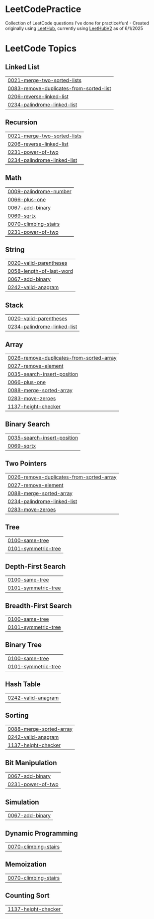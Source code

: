 # LeetCodePractice
Collection of LeetCode questions I've done for practice/fun! - Created originally using [LeetHub](https://github.com/QasimWani/LeetHub), currently using [LeetHubV2](https://github.com/arunbhardwaj/LeetHub-2.0) as of 6/1/2025

<!---LeetCode Topics Start-->
# LeetCode Topics
## Linked List
|  |
| ------- |
| [0021-merge-two-sorted-lists](https://github.com/Don-Laliberte/LeetCodePractice/tree/master/0021-merge-two-sorted-lists) |
| [0083-remove-duplicates-from-sorted-list](https://github.com/Don-Laliberte/LeetCodePractice/tree/master/0083-remove-duplicates-from-sorted-list) |
| [0206-reverse-linked-list](https://github.com/Don-Laliberte/LeetCodePractice/tree/master/0206-reverse-linked-list) |
| [0234-palindrome-linked-list](https://github.com/Don-Laliberte/LeetCodePractice/tree/master/0234-palindrome-linked-list) |
## Recursion
|  |
| ------- |
| [0021-merge-two-sorted-lists](https://github.com/Don-Laliberte/LeetCodePractice/tree/master/0021-merge-two-sorted-lists) |
| [0206-reverse-linked-list](https://github.com/Don-Laliberte/LeetCodePractice/tree/master/0206-reverse-linked-list) |
| [0231-power-of-two](https://github.com/Don-Laliberte/LeetCodePractice/tree/master/0231-power-of-two) |
| [0234-palindrome-linked-list](https://github.com/Don-Laliberte/LeetCodePractice/tree/master/0234-palindrome-linked-list) |
## Math
|  |
| ------- |
| [0009-palindrome-number](https://github.com/Don-Laliberte/LeetCodePractice/tree/master/0009-palindrome-number) |
| [0066-plus-one](https://github.com/Don-Laliberte/LeetCodePractice/tree/master/0066-plus-one) |
| [0067-add-binary](https://github.com/Don-Laliberte/LeetCodePractice/tree/master/0067-add-binary) |
| [0069-sqrtx](https://github.com/Don-Laliberte/LeetCodePractice/tree/master/0069-sqrtx) |
| [0070-climbing-stairs](https://github.com/Don-Laliberte/LeetCodePractice/tree/master/0070-climbing-stairs) |
| [0231-power-of-two](https://github.com/Don-Laliberte/LeetCodePractice/tree/master/0231-power-of-two) |
## String
|  |
| ------- |
| [0020-valid-parentheses](https://github.com/Don-Laliberte/LeetCodePractice/tree/master/0020-valid-parentheses) |
| [0058-length-of-last-word](https://github.com/Don-Laliberte/LeetCodePractice/tree/master/0058-length-of-last-word) |
| [0067-add-binary](https://github.com/Don-Laliberte/LeetCodePractice/tree/master/0067-add-binary) |
| [0242-valid-anagram](https://github.com/Don-Laliberte/LeetCodePractice/tree/master/0242-valid-anagram) |
## Stack
|  |
| ------- |
| [0020-valid-parentheses](https://github.com/Don-Laliberte/LeetCodePractice/tree/master/0020-valid-parentheses) |
| [0234-palindrome-linked-list](https://github.com/Don-Laliberte/LeetCodePractice/tree/master/0234-palindrome-linked-list) |
## Array
|  |
| ------- |
| [0026-remove-duplicates-from-sorted-array](https://github.com/Don-Laliberte/LeetCodePractice/tree/master/0026-remove-duplicates-from-sorted-array) |
| [0027-remove-element](https://github.com/Don-Laliberte/LeetCodePractice/tree/master/0027-remove-element) |
| [0035-search-insert-position](https://github.com/Don-Laliberte/LeetCodePractice/tree/master/0035-search-insert-position) |
| [0066-plus-one](https://github.com/Don-Laliberte/LeetCodePractice/tree/master/0066-plus-one) |
| [0088-merge-sorted-array](https://github.com/Don-Laliberte/LeetCodePractice/tree/master/0088-merge-sorted-array) |
| [0283-move-zeroes](https://github.com/Don-Laliberte/LeetCodePractice/tree/master/0283-move-zeroes) |
| [1137-height-checker](https://github.com/Don-Laliberte/LeetCodePractice/tree/master/1137-height-checker) |
## Binary Search
|  |
| ------- |
| [0035-search-insert-position](https://github.com/Don-Laliberte/LeetCodePractice/tree/master/0035-search-insert-position) |
| [0069-sqrtx](https://github.com/Don-Laliberte/LeetCodePractice/tree/master/0069-sqrtx) |
## Two Pointers
|  |
| ------- |
| [0026-remove-duplicates-from-sorted-array](https://github.com/Don-Laliberte/LeetCodePractice/tree/master/0026-remove-duplicates-from-sorted-array) |
| [0027-remove-element](https://github.com/Don-Laliberte/LeetCodePractice/tree/master/0027-remove-element) |
| [0088-merge-sorted-array](https://github.com/Don-Laliberte/LeetCodePractice/tree/master/0088-merge-sorted-array) |
| [0234-palindrome-linked-list](https://github.com/Don-Laliberte/LeetCodePractice/tree/master/0234-palindrome-linked-list) |
| [0283-move-zeroes](https://github.com/Don-Laliberte/LeetCodePractice/tree/master/0283-move-zeroes) |
## Tree
|  |
| ------- |
| [0100-same-tree](https://github.com/Don-Laliberte/LeetCodePractice/tree/master/0100-same-tree) |
| [0101-symmetric-tree](https://github.com/Don-Laliberte/LeetCodePractice/tree/master/0101-symmetric-tree) |
## Depth-First Search
|  |
| ------- |
| [0100-same-tree](https://github.com/Don-Laliberte/LeetCodePractice/tree/master/0100-same-tree) |
| [0101-symmetric-tree](https://github.com/Don-Laliberte/LeetCodePractice/tree/master/0101-symmetric-tree) |
## Breadth-First Search
|  |
| ------- |
| [0100-same-tree](https://github.com/Don-Laliberte/LeetCodePractice/tree/master/0100-same-tree) |
| [0101-symmetric-tree](https://github.com/Don-Laliberte/LeetCodePractice/tree/master/0101-symmetric-tree) |
## Binary Tree
|  |
| ------- |
| [0100-same-tree](https://github.com/Don-Laliberte/LeetCodePractice/tree/master/0100-same-tree) |
| [0101-symmetric-tree](https://github.com/Don-Laliberte/LeetCodePractice/tree/master/0101-symmetric-tree) |
## Hash Table
|  |
| ------- |
| [0242-valid-anagram](https://github.com/Don-Laliberte/LeetCodePractice/tree/master/0242-valid-anagram) |
## Sorting
|  |
| ------- |
| [0088-merge-sorted-array](https://github.com/Don-Laliberte/LeetCodePractice/tree/master/0088-merge-sorted-array) |
| [0242-valid-anagram](https://github.com/Don-Laliberte/LeetCodePractice/tree/master/0242-valid-anagram) |
| [1137-height-checker](https://github.com/Don-Laliberte/LeetCodePractice/tree/master/1137-height-checker) |
## Bit Manipulation
|  |
| ------- |
| [0067-add-binary](https://github.com/Don-Laliberte/LeetCodePractice/tree/master/0067-add-binary) |
| [0231-power-of-two](https://github.com/Don-Laliberte/LeetCodePractice/tree/master/0231-power-of-two) |
## Simulation
|  |
| ------- |
| [0067-add-binary](https://github.com/Don-Laliberte/LeetCodePractice/tree/master/0067-add-binary) |
## Dynamic Programming
|  |
| ------- |
| [0070-climbing-stairs](https://github.com/Don-Laliberte/LeetCodePractice/tree/master/0070-climbing-stairs) |
## Memoization
|  |
| ------- |
| [0070-climbing-stairs](https://github.com/Don-Laliberte/LeetCodePractice/tree/master/0070-climbing-stairs) |
## Counting Sort
|  |
| ------- |
| [1137-height-checker](https://github.com/Don-Laliberte/LeetCodePractice/tree/master/1137-height-checker) |
<!---LeetCode Topics End-->
